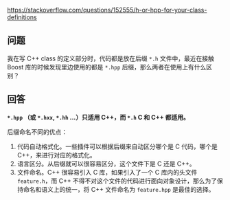 <https://stackoverflow.com/questions/152555/h-or-hpp-for-your-class-definitions>

## 问题

我在写 C++ class 的定义部分时，代码都是放在后缀 `*.h` 文件中，最近在接触 Boost 库的时候发现里边使用的都是 `*.hpp` 后缀，那么两者在使用上有什么区别？

## 回答

**`*.hpp` （或 `*.hxx`, `*.hh` ...）只适用 C++，而 `*.h` C 和 C++ 都适用。**

后缀命名不同的优点：

1. 代码自动格式化。一些插件可以根据后缀来自动区分哪个是 C 代码，哪个是 C++，来进行对应的格式化。
2. 语言区分。从后缀就可以很容易区分，这个文件下是 C 还是 C++。
3. 文件命名。C++ 很容易引入 C 库，如果引入了一个 C 库内的头文件 `feature.h`，而 C++ 不得不对这个文件的代码进行面向对象设计，那么为了保持命名和语义上的统一，将 C++ 文件命名为 `feature.hpp` 是最佳的选择。
